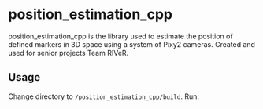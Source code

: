# position_estimation_cpp

position_estimation_cpp is the library used to estimate the position of defined markers in 3D space using a system of Pixy2 cameras. Created and used for senior projects Team RIVeR.

## Usage

Change directory to `/position_estimation_cpp/build`. Run:
